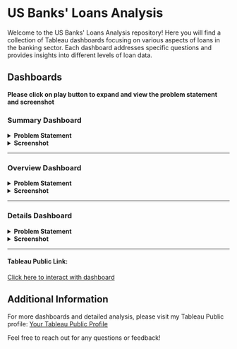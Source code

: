 # US Banks' Loans Analysis

Welcome to the US Banks' Loans Analysis repository! Here you will find a collection of Tableau dashboards focusing on various aspects of loans in the banking sector. Each dashboard addresses specific questions and provides insights into different levels of loan data. 

## Dashboards
<b> Please click on play button to expand and view the problem statement and screenshot </b>
### Summary Dashboard

<details>
  <summary><strong>Problem Statement</strong></summary>
  This dashboard provides a high-level summary of the total loan portfolio, including the distribution of different KPI's. The explanation why these KPIs' are used is given below:
<ol>
  <li>Total loan applications: We need to calculate the total number of loan applications received during a specified period. Additionally, it is essential to monitor the Month- to – Date (MTD) loan applications and track changes Month- over- Month (MoM).</li>
   <li>Total funded amount: - Understanding the total amount of funds disbursed as loans is crucial. We also want to keep an eye on the MTD total funded amount and analyze the Month- over- Month (MoM) changes in this metric.</li>
<li>Total amount received: - Tracking the total amount received from borrowers is essential for assessing the bank’s cash flow and loan repayment. We should analyze the Month- to – Date (MTD) total amount received and observe the Month- over- month (MoM) changes.</li>
<li>Average interest rate: - Calculating the average interest rate across all loans, MTD, and monitoring the Month-over-month (MoM) variations in interest rates will provide insights into our lending portfolio’s overall cost. </li>
<li>Average Debt- to -Income ratio (DTI): - Evaluating the average DTI for our borrowers helps us gauge their financial health. We need to compute the average DTI for all loans, MTD and track Month-over-Month (MoM) fluctuations.</li>
<img src="https://github.com/ShreyasLengade/Github-Images/blob/3ec1ed7be8a051dea7306e75533c091cbcc46091/Summary.png">
</details>

<details>
  <summary><strong>Screenshot</strong></summary>
  <img src="https://github.com/ShreyasLengade/Github-Images/blob/e3d93de9948526002898e5d3144f6d4ff6b0286c/SUMMARY.png" alt="Summary Dashboard Screenshot" style="max-width: 100%; border-radius: 8px; box-shadow: 0 2px 6px rgba(0, 0, 0, 0.1);">
</details>

---

### Overview Dashboard

<details>
  <summary><strong>Problem Statement</strong></summary>
  <img src="https://github.com/ShreyasLengade/Github-Images/blob/9e820b2908fd5930d75d6a721d18b03da1b6ff00/OVERVIEW.jpg">
</details>

<details>
  <summary><strong>Screenshot</strong></summary>
  <img src="https://github.com/ShreyasLengade/Github-Images/blob/9e820b2908fd5930d75d6a721d18b03da1b6ff00/Overview.png" alt="Overview Dashboard Screenshot" style="max-width: 100%; border-radius: 8px; box-shadow: 0 2px 6px rgba(0, 0, 0, 0.1);">
</details>

---

### Details Dashboard

<details>
  <summary><strong>Problem Statement</strong></summary>
  <img src="https://github.com/ShreyasLengade/Github-Images/blob/330c2050813ef9b8f3b1122c23dd07d885f9247e/DETAILS.jpg">
</details>

<details>
  <summary><strong>Screenshot</strong></summary>
  <img src="https://github.com/ShreyasLengade/Github-Images/blob/330c2050813ef9b8f3b1122c23dd07d885f9247e/Details.png" alt="Details Dashboard Screenshot" style="max-width: 100%; border-radius: 8px; box-shadow: 0 2px 6px rgba(0, 0, 0, 0.1);">
</details>

---
#### Tableau Public Link:
<p>
  <a href="https://public.tableau.com/views/USBankLoanAnalysis/Details?:language=en-GB&:sid=&:display_count=n&:origin=viz_share_link">Click here to interact with dashboard</a>
</p>


## Additional Information

For more dashboards and detailed analysis, please visit my Tableau Public profile: [Your Tableau Public Profile](https://public.tableau.com/profile/your_username)

Feel free to reach out for any questions or feedback!
